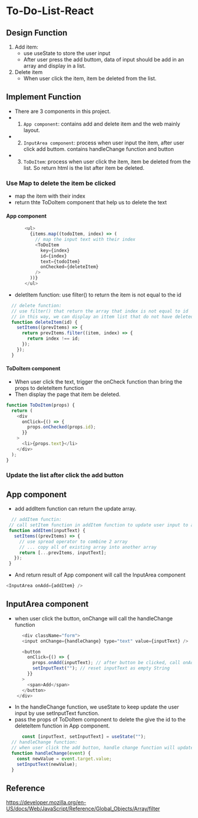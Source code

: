 # To-Do-List-React



## Design Function
1. Add item:
   - use useState to store the user input
   - After user press the add buttom, data of input should be add in an array and display in a list.
2. Delete item
   - When user click the item, item be deleted from the list.


## Implement Function
- There are 3 components in this project.
- 1. `App component`: contains add and delete item and the web mainly layout.
- 2. `InputArea component`: process when user input the item, after user click add buttom. contains handleChange function and button
- 3. `ToDoItem`: process when user click the item, item be deleted from the list. So return html is the list after item be deleted.

### Use Map to delete the item be clicked

- map the item with their index
- return thte ToDoItem component that help us to delete the text
 #### App component
 ```javascript
        <ul>
          {items.map((todoItem, index) => (
            // map the input text with their index
            <ToDoItem
              key={index}
              id={index}
              text={todoItem}
              onChecked={deleteItem}
            />
          ))}
        </ul>
 ```
 - deletItem function: use filter() to return the item is not equal to the id
```javascript
  // delete function:
  // use filter() that return the array that index is not equal to id
  // in this way, we can display an ittem list that do not have deleted item
  function deleteItem(id) {
    setItems((prevItems) => {
      return prevItems.filter((item, index) => {
        return index !== id;
      });
    });
  }
```
#### ToDoItem component
- When user click the text, trigger the onCheck function than bring the props to deleteItem function
- Then display the page that item be deleted.
```javascript
function ToDoItem(props) {
  return (
    <div
      onClick={() => {
        props.onChecked(props.id);
      }}
    >
      <li>{props.text}</li>
    </div>
  );
}
 ```
 
 ### Update the list after click the add button
 ## App component
 - add addItem function can return the update array.
 ```javascript
   // addItem functin:
  // call setItem function in addItem function to update user input to array
  function addItem(inputText) {
    setItems((prevItems) => {
      // use spread operator to combine 2 array
      // ... copy all of existing array into another array
      return [...prevItems, inputText];
    });
  }
   ```
 - And return result of App component will call the InputArea component
 ```javascript
 <InputArea onAdd={addItem} />
  ```
  
 ## InputArea component
 - when user click the button, onChange will call the handleChange function
```javascript
      <div className="form">
      <input onChange={handleChange} type="text" value={inputText} />

      <button
        onClick={() => {
          props.onAdd(inputText); // after button be clicked, call onAdd function and setInputText function
          setInputText(""); // reset inputText as empty String
        }}
      >
        <span>Add</span>
      </button>
    </div>
```
- In the handleChange function, we useState to keep update the user input by use setInputText function.
- pass the props of ToDoItem component to delete the give the id to the deleteItem function in App component.
```javascript 
      const [inputText, setInputText] = useState("");
  // handleChange function:
  // when user click the add button, handle change function will update the new user input
  function handleChange(event) {
    const newValue = event.target.value;
    setInputText(newValue);
  }
 ```
## Reference
https://developer.mozilla.org/en-US/docs/Web/JavaScript/Reference/Global_Objects/Array/filter

